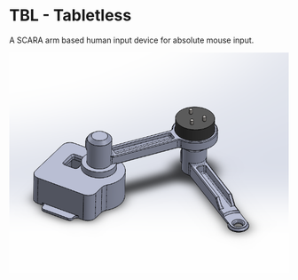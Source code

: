 # TBL - Tabletless

A SCARA arm based human input device for absolute mouse input.

![image](Images/CAD1.png)
